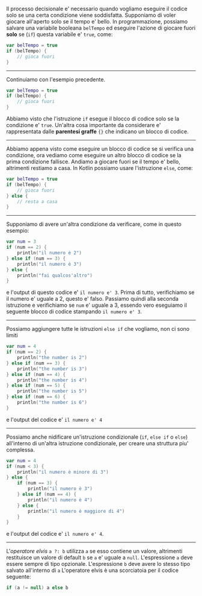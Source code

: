 Il processo decisionale e' necessario quando vogliamo eseguire il codice solo se una certa condizione viene soddisfatta.
Supponiamo di voler giocare all'aperto solo se il tempo e' bello.
In programmazione, possiamo salvare una variabile booleana `belTempo` ed eseguire l'azione di giocare fuori **solo** se (`if`) questa variabile e' `true`, come:
```kotlin
var belTempo = true
if (belTempo) {
    // gioca fuori
}
```

---

Continuiamo con l'esempio precedente.
```kotlin
var belTempo = true
if (belTempo) {
    // gioca fuori
}
```
Abbiamo visto che l'istruzione `if` esegue il blocco di codice solo se la condizione e' `true`.
Un'altra cosa importante da considerare e' rappresentata dalle **parentesi graffe** `{}` che indicano un blocco di codice.

---

Abbiamo appena visto come eseguire un blocco di codice se si verifica una condizione, ora vediamo come eseguire un altro blocco di codice se la prima condizione fallisce.
Andiamo a giocare fuori se il tempo e' bello, altrimenti restiamo a casa.
In Kotlin possiamo usare l'istruzione `else`, come:
```kotlin
var belTempo = true
if (belTempo) {
    // gioca fuori
} else {
    // resta a casa
}
```

---

Supponiamo di avere un'altra condizione da verificare, come in questo esempio:
```kotlin
var num = 3
if (num == 2) {
    println("il numero è 2")
} else if (num == 3) {
    println("il numero è 3")
} else {
    println("fai qualcos'altro")
}
```
e l'output di questo codice e' `il numero e' 3`.
Prima di tutto, verifichiamo se il numero e' uguale a 2, questo e' falso.
Passiamo quindi alla seconda istruzione e verifichiamo se `num` e' uguale a 3, essendo vero eseguiamo il seguente blocco di codice stampando `il numero e' 3`.

---

Possiamo aggiungere tutte le istruzioni `else if` che vogliamo, non ci sono limiti
```kotlin
var num = 4
if (num == 2) {
    println("the number is 2")
} else if (num == 3) {
    println("the number is 3")
} else if (num == 4) {
    println("the number is 4")
} else if (num == 5) {
    println("the number is 5")
} else if (num == 6) {
    println("the number is 6")
}
```
e l'output del codice e' `il numero e' 4`

---

Possiamo anche nidificare un'istruzione condizionale (`if`, `else if` o `else`) all'interno di un'altra istruzione condizionale, per creare una struttura piu' complessa.
```kotlin
var num = 4
if (num < 3) {
    println("il numero è minore di 3")
} else {
    if (num == 3) {
        println("il numero è 3")
    } else if (num == 4) {
        println("il numero è 4")
    } else {
        println("il numero è maggiore di 4")
    }
}
```
e l'output del codice e' `il numero e' 4`.

---

L'_operatore elvis_ `a ?: b` utilizza `a` se esso contiene un valore, altrimenti restituisce un valore di default `b` se `a` e' uguale a `null`.
L'espressione `a` deve essere sempre di tipo opzionale.
L'espressione `b` deve avere lo stesso tipo salvato all'interno di `a`
L'operatore elvis è una scorciatoia per il codice seguente:
```kotlin
if (a != null) a else b
```
